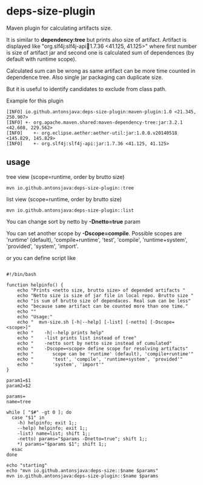 # deps-size-plugin

 Maven plugin for calculating artifacts size.

 It is similar to **dependency:tree** but prints also size of artifact.  Artifact is displayed
 like "org.slf4j:slf4j-api:jar:1.7.36 <41.125, 41.125>" where first number is size of 
 artifact jar and second one is calculated sum of dependences (by default with runtime scope).

 Calculated sum can be wrong as same artifact can be more time counted in dependence tree.
 Also single jar packaging can duplicate size. 

 But it is useful to identify candidates to exclude from class path.

 Example for this plugin 
 ```
[INFO] io.github.antonsjava:deps-size-plugin:maven-plugin:1.0 <21.345, 250.907>
[INFO] +- org.apache.maven.shared:maven-dependency-tree:jar:3.2.1 <42.608, 229.562>
[INFO]    +- org.eclipse.aether:aether-util:jar:1.0.0.v20140518 <145.829, 145.829>
[INFO]    +- org.slf4j:slf4j-api:jar:1.7.36 <41.125, 41.125>
 ```

## usage

tree view (scope=runtime, order by brutto size)
```
mvn io.github.antonsjava:deps-size-plugin::tree 
```

list view (scope=runtime, order by brutto size)
```
mvn io.github.antonsjava:deps-size-plugin::list 
```


You can change sort by netto by **-Dnetto=true** param 


You can set another scope by **-Dscope=compile**. Possible scopes are  'runtime' (default), 
'compile+runtime', 'test', 'compile', 'runtime+system', 'provided', 'system', 'import'.


or you can define script like 
```

#!/bin/bash

function helpinfo() {
	echo "Prints <netto size, brutto size> of depended artifacts "
	echo "Netto size is size of jar file in local repo. Brutto size "
	echo "is sum of brutto size of dependaces. Real sum can be less" 
	echo "because same artifact can be counted more than one time." 
	echo ""
	echo "Usage:"
	echo "  mvn-size.sh [-h|--help] [-list] [-netto] [-Dscope=<scope>]"
	echo "    -h|--help prints help"
	echo "    -list prints list instead of tree"
	echo "    -netto sort by netto size instead of cumulated"
	echo "    -Dscope=<scope> define scope for resolving artifacts"
	echo "       scope can be 'runtime' (default), 'compile+runtime'"
	echo "       'test', 'compile', 'runtime+system', 'provided'"
	echo "       'system', 'import'"
}

param1=$1
param2=$2

params=
name=tree

while [ "$#" -gt 0 ]; do
  case "$1" in
    -h) helpinfo; exit 1;;
    --help) helpinfo; exit 1;;
    -list) name=list; shift 1;;
    -netto) params="$params -Dnetto=true"; shift 1;;
    *) params="$params $1"; shift 1;;
  esac
done

echo "starting"
echo "mvn io.github.antonsjava:deps-size::$name $params"
mvn io.github.antonsjava:deps-size-plugin::$name $params
```

 
